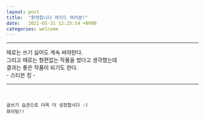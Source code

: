 ```yaml
---
layout: post
title:  "환영합니다 레이드 여러분!"
date:   2021-05-31 12:25:54 +0900
categories: welcome
---
```


* * *
때로는 쓰기 싫어도 계속 써야한다.   
그리고 때로는 형편없는 작품을 썼다고 생각했는데    
결과는 좋은 작품이 되기도 한다.
<br/> - 스티븐 킹 -
* * *

<br/>

```
글쓰기 습관으로 더욱 더 성장합시다 :)    
화이팅!!
```
